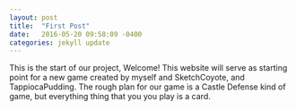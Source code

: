 ```yaml
---
layout: post
title:  "First Post"
date:   2016-05-20 09:58:09 -0400
categories: jekyll update
---
```

This is the start of our project, Welcome!  This website will serve as starting point for a new game created by myself and SketchCoyote, and TappiocaPudding.  The rough plan for our game is a Castle Defense kind of game, but everything thing that you you play is a card. 
